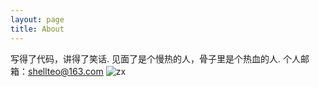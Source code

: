 ```yaml
---
layout: page
title: About
---
```

写得了代码，讲得了笑话.
见面了是个慢热的人，骨子里是个热血的人.
个人邮箱：shellteo@163.com
![zx]( https://meetsup.oss-cn-hangzhou.aliyuncs.com/blog-images/about.jpg)
